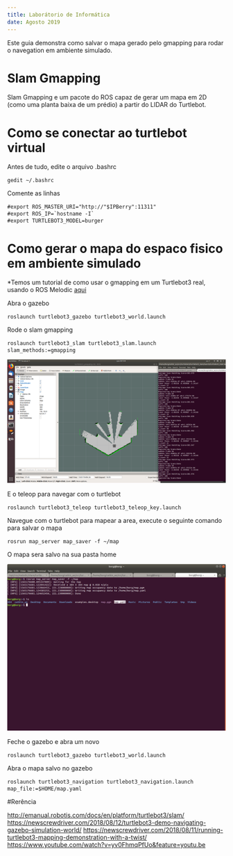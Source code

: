 ```yaml
---
title: Laborátorio de Informática
date: Agosto 2019
---
```


Este guia demonstra como salvar o mapa gerado pelo gmapping para rodar o navegation em ambiente simulado.

# Slam Gmapping
Slam Gmapping e um pacote do ROS capaz de gerar um mapa em 2D (como uma planta baixa de um prédio) a partir do LIDAR do Turtlebot.

# Como se conectar ao turtlebot virtual

Antes de tudo, edite o arquivo .bashrc

```
gedit ~/.bashrc

```

Comente as linhas 


```
#export ROS_MASTER_URI="http://"$IPBerry":11311" 
#export ROS_IP=`hostname -I`
#export TURTLEBOT3_MODEL=burger 

```


# Como gerar o mapa do espaco fisico em ambiente simulado

*Temos um tutorial de como usar o gmapping em um Turtlebot3 real, usando o ROS Melodic [aqui]()


Abra o gazebo


```
roslaunch turtlebot3_gazebo turtlebot3_world.launch

```

Rode o slam gmapping

```
roslaunch turtlebot3_slam turtlebot3_slam.launch slam_methods:=gmapping

```
![gmpapping](https://github.com/Insper/404/blob/master/tutoriais/robotica/img/Screenshot%20from%202019-08-07%2008-14-56.png)



E o teleop para navegar com o turtlebot


```
roslaunch turtlebot3_teleop turtlebot3_teleop_key.launch 
```

Navegue com o turtlebot para mapear a area, execute o seguinte comando para salvar o mapa


```
rosrun map_server map_saver -f ~/map
```

O mapa sera salvo na sua pasta home

![save_map](https://github.com/Insper/404/blob/master/tutoriais/robotica/img/Screenshot%20from%202019-08-07%2008-18-26.png)

Feche o gazebo e abra um novo

```
roslaunch turtlebot3_gazebo turtlebot3_world.launch
```

Abra o mapa salvo no gazebo 

```
roslaunch turtlebot3_navigation turtlebot3_navigation.launch map_file:=$HOME/map.yaml
```




#Rerência

http://emanual.robotis.com/docs/en/platform/turtlebot3/slam/
https://newscrewdriver.com/2018/08/12/turtlebot3-demo-navigating-gazebo-simulation-world/
https://newscrewdriver.com/2018/08/11/running-turtlebot3-mapping-demonstration-with-a-twist/
https://www.youtube.com/watch?v=yv0FhmqPfUo&feature=youtu.be
